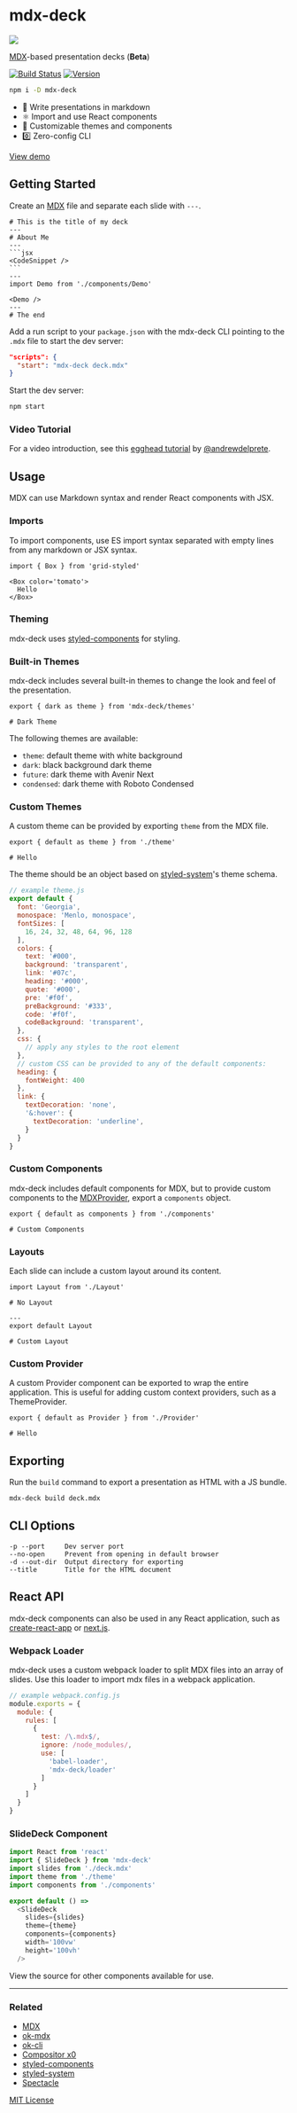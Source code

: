 
# mdx-deck

![](https://s3.amazonaws.com/jxnblk/mdx-deck.gif)

[MDX][]-based presentation decks (**Beta**)

[![Build Status][badge]][travis]
[![Version][version-badge]][npm]

[badge]: https://img.shields.io/travis/jxnblk/mdx-deck.svg?style=flat-square
[travis]: https://travis-ci.org/jxnblk/mdx-deck

[version-badge]: https://img.shields.io/npm/v/mdx-deck.svg?style=flat-square
[downloads-badge]: https://img.shields.io/npm/dw/mdx-deck.svg?style=flat-square
[npm]: https://npmjs.com/package/mdx-deck

```sh
npm i -D mdx-deck
```

- :memo: Write presentations in markdown
- :atom_symbol: Import and use React components
- :nail_care: Customizable themes and components
- :zero: Zero-config CLI

[View demo](https://jxnblk.com/mdx-deck)


## Getting Started

Create an [MDX][] file and separate each slide with `---`.

````mdx
# This is the title of my deck
---
# About Me
---
```jsx
<CodeSnippet />
```
---
import Demo from './components/Demo'

<Demo />
---
# The end
````

Add a run script to your `package.json` with the mdx-deck CLI
pointing to the `.mdx` file to start the dev server:

```json
"scripts": {
  "start": "mdx-deck deck.mdx"
}
```

Start the dev server:

```sh
npm start
```

### Video Tutorial

For a video introduction, see this [egghead tutorial][egghead] by [@andrewdelprete](https://github.com/andrewdelprete).

[egghead]: https://egghead.io/lessons/react-build-a-slide-deck-with-mdx-deck-using-markdown-react


## Usage

MDX can use Markdown syntax and render React components with JSX.

### Imports

To import components, use ES import syntax separated with empty lines from any markdown or JSX syntax.

```mdx
import { Box } from 'grid-styled'

<Box color='tomato'>
  Hello
</Box>
```

### Theming

mdx-deck uses [styled-components][] for styling.

### Built-in Themes

mdx-deck includes several built-in themes to change the look and feel of the presentation.

```mdx
export { dark as theme } from 'mdx-deck/themes'

# Dark Theme
```

The following themes are available:

- `theme`: default theme with white background
- `dark`: black background dark theme
- `future`: dark theme with Avenir Next
- `condensed`: dark theme with Roboto Condensed

### Custom Themes

A custom theme can be provided by exporting `theme` from the MDX file.

```mdx
export { default as theme } from './theme'

# Hello
```

The theme should be an object based on [styled-system][]'s theme schema.

```js
// example theme.js
export default {
  font: 'Georgia',
  monospace: 'Menlo, monospace',
  fontSizes: [
    16, 24, 32, 48, 64, 96, 128
  ],
  colors: {
    text: '#000',
    background: 'transparent',
    link: '#07c',
    heading: '#000',
    quote: '#000',
    pre: '#f0f',
    preBackground: '#333',
    code: '#f0f',
    codeBackground: 'transparent',
  },
  css: {
    // apply any styles to the root element
  },
  // custom CSS can be provided to any of the default components:
  heading: {
    fontWeight: 400
  },
  link: {
    textDecoration: 'none',
    '&:hover': {
      textDecoration: 'underline',
    }
  }
}
```

### Custom Components

mdx-deck includes default components for MDX, but to provide custom components to the [MDXProvider][], export a `components` object.

```mdx
export { default as components } from './components'

# Custom Components
```

### Layouts

Each slide can include a custom layout around its content.

```mdx
import Layout from './Layout'

# No Layout

---
export default Layout

# Custom Layout
```

### Custom Provider

A custom Provider component can be exported to wrap the entire application.
This is useful for adding custom context providers, such as a ThemeProvider.

```mdx
export { default as Provider } from './Provider'

# Hello
```

## Exporting

Run the `build` command to export a presentation as HTML with a JS bundle.

```sh
mdx-deck build deck.mdx
```

## CLI Options

```
-p --port     Dev server port
--no-open     Prevent from opening in default browser
-d --out-dir  Output directory for exporting
--title       Title for the HTML document
```

## React API

mdx-deck components can also be used in any React application, such as [create-react-app][] or [next.js][].

### Webpack Loader

mdx-deck uses a custom webpack loader to split MDX files into an array of slides. Use this loader to import mdx files in a webpack application.

```js
// example webpack.config.js
module.exports = {
  module: {
    rules: [
      {
        test: /\.mdx$/,
        ignore: /node_modules/,
        use: [
          'babel-loader',
          'mdx-deck/loader'
        ]
      }
    ]
  }
}
```

### SlideDeck Component

```js
import React from 'react'
import { SlideDeck } from 'mdx-deck'
import slides from './deck.mdx'
import theme from './theme'
import components from './components'

export default () =>
  <SlideDeck
    slides={slides}
    theme={theme}
    components={components}
    width='100vw'
    height='100vh'
  />
```

View the source for other components available for use.

---

### Related

- [MDX][]
- [ok-mdx][]
- [ok-cli][]
- [Compositor x0][]
- [styled-components][]
- [styled-system][]
- [Spectacle][]

[MIT License](LICENSE.md)

[MDX]: https://github.com/mdx-js/mdx
[MDXProvider]: https://github.com/mdx-js/mdx#mdxprovider
[ok-mdx]: https://github.com/jxnblk/ok-mdx
[ok-cli]: https://github.com/jxnblk/ok-mdx/tree/master/packages/ok-cli
[Compositor x0]: https://github.com/c8r/x0
[styled-system]: https://github.com/jxnblk/styled-system
[styled-components]: https://github.com/styled-components/styled-components
[create-react-app]: https://github.com/facebook/create-react-app
[next.js]: https://github.com/zeit/next.js/
[Spectacle]: https://github.com/FormidableLabs/spectacle
